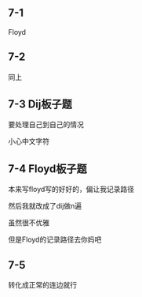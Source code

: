 ## 7-1

Floyd



## 7-2

同上



## 7-3 Dij板子题

要处理自己到自己的情况

小心中文字符



## 7-4 Floyd板子题

本来写floyd写的好好的，偏让我记录路径

然后我就改成了dij做n遍

虽然很不优雅

但是Floyd的记录路径去你妈吧



## 7-5 

转化成正常的连边就行


